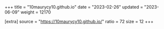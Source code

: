 +++
title = "10maurycy10.github.io"
date = "2023-02-26"
updated = "2023-06-09"
weight = 12170

[extra]
source = "https://10maurycy10.github.io/"
ratio = 72
size = 12
+++
